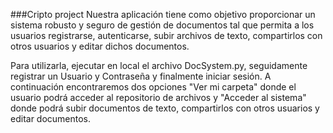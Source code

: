###Cripto project
 
 
Nuestra aplicación tiene como objetivo proporcionar un sistema robusto y seguro de gestión de documentos tal que permita a los usuarios registrarse, autenticarse, subir archivos de texto, compartirlos con otros usuarios y editar dichos documentos. 

Para utilizarla, ejecutar en local el archivo DocSystem.py, seguidamente registrar un Usuario y Contraseña y finalmente iniciar sesión. 
A continuación encontraremos dos opciones "Ver mi carpeta" donde el usuario podrá acceder al repositorio de archivos y "Acceder al sistema" donde podrá subir documentos de texto, compartirlos con otros usuarios y editar documentos.
